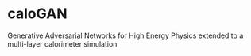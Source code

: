 # caloGAN
Generative Adversarial Networks for High Energy Physics extended to a multi-layer calorimeter simulation
